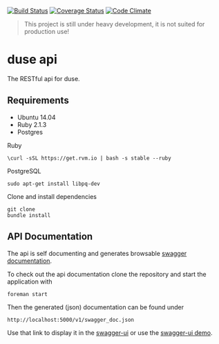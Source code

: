 [![Build Status](https://travis-ci.org/duse-io/api.svg)](https://travis-ci.org/duse-io/api)
[![Coverage Status](https://img.shields.io/coveralls/duse-io/api.svg)](https://coveralls.io/r/duse-io/api?branch=master)
[![Code Climate](https://codeclimate.com/github/duse-io/api/badges/gpa.svg)](https://codeclimate.com/github/duse-io/api)

> This project is still under heavy development, it is not suited for
> production use!

duse api
========

The RESTful api for duse.

Requirements
------------

- Ubuntu 14.04
- Ruby 2.1.3
- Postgres

Ruby

	\curl -sSL https://get.rvm.io | bash -s stable --ruby

PostgreSQL

	sudo apt-get install libpq-dev

Clone and install dependencies

	git clone
	bundle install

API Documentation
-----------------

The api is self documenting and generates browsable [swagger
documentation](http://swagger.io/).

To check out the api documentation clone the repository and start the
application with

	foreman start

Then the generated (json) documentation can be found under

	http://localhost:5000/v1/swagger_doc.json

Use that link to display it in the
[swagger-ui](https://github.com/swagger-api/swagger-ui) or use the [swagger-ui
demo](http://petstore.swagger.wordnik.com/).
